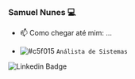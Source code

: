 ### Samuel Nunes 💻

<!--
**samuelikz/samuelikz** is a ✨ _special_ ✨ repository because its `README.md` (this file) appears on your GitHub profile.

Here are some ideas to get you started:

- 🔭 I’m currently working on ...
- 🌱 I’m currently learning ...
- 👯 I’m looking to collaborate on ...
- 🤔 I’m looking for help with ...
- 💬 Ask me about ...
- 📫 How to reach me: ...
- 😄 Pronouns: ...
- ⚡ Fun fact: ...
-->

- 📫 Como chegar até mim: ...

- ![#c5f015](https://placehold.it/15/c5f015/000000?text=+) `Análista de Sistemas`
<img src="https://camo.githubusercontent.com/0435820f5c1c63f8cc90f9510d9921d86c45b4b4/68747470733a2f2f696d672e736869656c64732e696f2f62616467652f2d47656f7267652d626c75653f7374796c653d666c61742d737175617265266c6f676f3d4c696e6b6564696e266c6f676f436f6c6f723d7768697465266c696e6b3d68747470733a2f2f7777772e6c696e6b6564696e2e636f6d2f696e2f67656f7267652d616c616e2d66756c6c737461636b2d646576656c6f7065722f" alt="Linkedin Badge" data-canonical-src="https://img.shields.io/badge/-George-blue?style=flat-square&amp;logo=Linkedin&amp;logoColor=white&amp;link=https://www.linkedin.com/in/samuel-nunes-057899133/" style="max-width:100%;">
